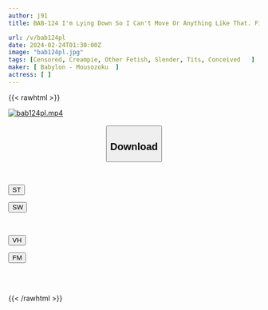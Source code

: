 ```yaml
---
author: j91
title: BAB-124 I'm Lying Down So I Can't Move Or Anything Like That. File.01

url: /v/bab124pl
date: 2024-02-24T01:30:00Z
image: "bab124pl.jpg"
tags: [Censored, Creampie, Other Fetish, Slender, Tits, Conceived	]
maker: [ Babylon - Mousozoku  ]
actress: [ ]
---
```



{{< rawhtml >}}

<div class="video" data-videoid="2P6v0Q0o0DtZ4gx">
    <a href="javascript:;">
        <img src="/v/bab124pl/bab124pl.jpg" width="WIDTH" height="HEIGHT" alt="bab124pl.mp4" loading="lazy">
    </a>
</div>

<script type="text/javascript" src="https://j91.asia/asset/on-demand-st.js"></script>

<br>
  <link rel="stylesheet" href="https://j91.asia/asset/bs5.css">
  
  <center>
  <button class="btn btn-primary" type="button" data-bs-toggle="collapse" data-bs-target=".multi-collapse" aria-expanded="false" aria-controls="multiCollapseExample1 multiCollapseExample2"><h2>Download</h2></button></center>
</p>
<div class="row">
  <div class="col">
    <div class="collapse multi-collapse" id="multiCollapseExample1">
      <div class="card card-body">
	      	      <br>
<div class="buttons">  
<p><a href="https://streamtape.to/v/2P6v0Q0o0DtZ4gx" target="_blank"><button class="btn-hover color-3"><i class="fa fa-download"></i> ST</button></a></p>
<p><a href="https://cdnwish.com/4ocmw2yz79s6" target="_blank"><button class="btn-hover color-2"><i class="fa fa-download"></i> SW</button></a></p></div>
    </div>
  </div>
</div>
  <div class="col">
    <div class="collapse multi-collapse" id="multiCollapseExample2">
      <div class="card card-body">
	      <br>
<div class="buttons">
<p><a href="javascript:;"><button class="btn-hover color-9"><i class="fa fa-download"></i> VH</button></a></p>
<p><a href="javascript:;"><button class="btn-hover color-8"><i class="fa fa-download"></i> FM</button></a></p></div>
<br><br>
      </div>
    </div>
  </div>
</div>

{{< /rawhtml >}}